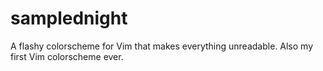 # samplednight

A flashy colorscheme for Vim that makes everything unreadable. Also my first Vim
colorscheme ever.


